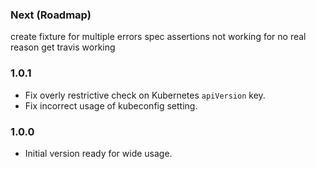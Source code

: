 ### Next (Roadmap)
create fixture for multiple errors
spec assertions not working for no real reason
get travis working

### 1.0.1
- Fix overly restrictive check on Kubernetes `apiVersion` key.
- Fix incorrect usage of kubeconfig setting.

### 1.0.0
- Initial version ready for wide usage.

